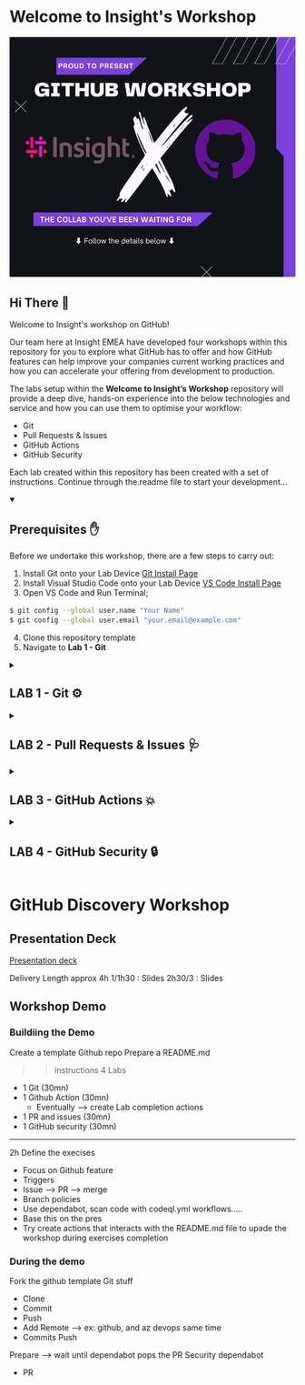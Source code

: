 # Welcome to Insight's Workshop

![image](./doc/image/insightxgithub.png)

## Hi There 👋

Welcome to Insight's workshop on GitHub!

 Our team here at Insight EMEA have developed four workshops within this repository for you to explore what GitHub has to offer and how GitHub features can help improve your companies current working practices and how you can accelerate your offering from development to production.

The labs setup within the **Welcome to Insight’s Workshop** repository will provide a deep dive, hands-on experience into the below technologies and service and how you can use them to optimise your workflow:

- Git
- Pull Requests & Issues
- GitHub Actions
- GitHub Security

Each lab created within this repository has been created with a set of instructions. Continue through the.readme file to start your development...

<details id=1 open>
<summary><h2> Prerequisites ✋</h2></summary>

Before we undertake this workshop, there are a few steps to carry out:

 1. Install Git onto your Lab Device [Git Install Page](https://git-scm.com/downloads)
 2. Install Visual Studio Code onto your Lab Device [VS Code Install Page](https://code.visualstudio.com/)
 3. Open VS Code and Run Terminal;

   ```sh
$ git config --global user.name "Your Name"
$ git config --global user.email "your.email@example.com"
```

4. Clone this repository template
5. Navigate to **Lab 1 - Git**

</details>

<details id=2> 
<summary><h2> LAB 1 - Git ⚙️</h2></summary>

![image](./doc/image/git.png)

### What is Git?

Git is the global leader for **Version Control Software**. It’s free and open source which means it's actively managed by the wider community and is in continuous development for improvement. Git also provides a Distributed Version Control. Each Engineer working on a version of the code repository will contain a full list of changes that have taken place within the repository. The advantage of this is that Version History is not subject to a single location leading to a single point of failure.

Git provides speed and efficiency which is one of the contributing factors on why it is the industry leading version control. Software and DevOps Engineers rely heavily on Git and its list of functionalities to help manage their project source code on a day-today basis. Some of the functionalities utilised by Engineers will cover in this lab.

### Functionalities

- [ ] `git init` (Creates a new Git Repository)
- [ ] `git clone` (Clone a Repository locally)
- [ ] `git checkout` "**Branch Name**" (Create a new Branch and **SWITCH TO IT**)
- [ ] `git branch` (Create a new branch)
- [ ] `git add` (Adds changes to in a aprticular file to the next commit)
- [ ] `git status` (Shows untracked files and the state of the working & staging directory)
- [ ] `git commit -m "**Your Commit Message...**"` (Commits staged changes to your branch associated with your commit message for auditing)
- [ ] `git push` (Upload changes from local repository to remote repository)
- [ ] `git pull` (Download changes from remote repository to local repository)
- [ ] `git log` (View history of changes in repository)

### Exercise

Lab 1 is based all around Git functionality and how engineering teams apply the above to their projects in order to manage their codebase. To do this, you are going to walk through a set of steps:

#### Fork the template

#### Clone the solution

```sh
git clone "url.git"
```

#### Create the new branch "feature/my-branch"

```sh
git checkout -b feature/my-branch
```

#### Create a new CHANGELOG file, add, commit & push

```sh
# Create the CHANGELOG file
git add .
git commit -m "Added a new CHANGELOG"
git push -u origin feature/my-branch
# now the branch should be created on th e forked repo
```

#### Log your changes to the CHANGELOG

```sh
git log
# logs the latest changes you've committed
# :q to escape
```

</details>

<details id=3> 
<summary><h2> LAB 2 - Pull Requests & Issues 🩺</h2></summary>

#### Secure de main branch

- Only the learner can push code on the main branch
- Only a PR can push code on the main branch

Setting > Branches > Protection Rules

Add a rule for main branch

- Require a PR
- Require approval
- Lock branch

(set an action validating when done)

#### Try add/commit/push on main branch

It should fail with security in place

#### PR the changes on feature/my-branch

#### Approve/Merge the changes from feature/my-branch to main

#### See the added CAHNGELOG on main



</details>

<details id=4> 
<summary><h2> LAB 3 - GitHub Actions 💥</h2></summary>

#### Add to workflow/job

Add a .github/workflows/build.yml with a job section

#### Add templated code to action

```yml
#.net build yml code to copy into .github/workflows/build.yml
name: dotnet build action

on: [push]

jobs:
  build:

    runs-on: ubuntu-latest
    steps:
      - uses: actions/checkout@v3

      - name: Setup .NET Core SDK '5.0.x' 
        uses: actions/setup-dotnet@v3
        with:
          dotnet-version: '5.0.x'

      - name: Install dependencies
        working-directory: ./src/dotnetapp
        run: dotnet restore

      - name: Build
        working-directory: ./src/dotnetapp
        run: dotnet build --configuration Release --no-restore
```

#### Push job and execute


</details>

<details id=5> 
<summary><h2> LAB 4 - GitHub Security 🔒</h2></summary>

#### Dependency Graph

Show .net nuget dependencies

#### Activate dependabot

Bump dependency issues

#### Secret security

Scan/Find secret sowhere in code
Move it to GitHub secrets

#### Activate CodeQL scan

Solve issues

#### Push job and execute
</details>


# GitHub Discovery Workshop

## Presentation Deck

[Presentation deck](https://insightonlinegbr.sharepoint.com/:p:/s/TechnologySolutionsGroup/EfTdLyllrqVEnyJGv5Rp4ZsBbePoSwe8Kf3Zvdm3OAt4sw?e=mWPwMx)

Delivery Length approx 4h
1/1h30 : Slides
2h30/3 : Slides

## Workshop Demo

### Buildiing the Demo

Create a template Github repo
Prepare a README.md
 >> instructions
4 Labs

- 1 Git (30mn)
- 1 Github Action  (30mn)
  - Eventually --> create Lab completion actions
- 1 PR and issues  (30mn)
- 1 GitHub security  (30mn)

---------------------------------------------
2h
Define the execises

- Focus on Github feature
- Triggers
- Issue --> PR --> merge
- Branch policies
- Use dependabot,  scan code with codeql.yml workflows…..
- Base this on the pres
- Try create actions that interacts with the README.md file to upade the workshop during exercises completion

### During the demo

Fork the github template
Git stuff

- Clone
- Commit
- Push
- Add Remote --> ex: github, and az devops same time
- Commits Push

Prepare --> wait until dependabot pops the PR
Security dependabot

- PR
  